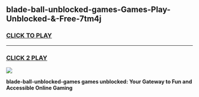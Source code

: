 
## blade-ball-unblocked-games-Games-Play-Unblocked-&-Free-7tm4j
<h3>
<a href="https://premium76.site?title=blade-ball-unblocked-games&ref=24A">CLICK TO PLAY</a></h3>
<hr>

<h3>
<a href="https://premium76.site?title=blade-ball-unblocked-games&ref=24A">CLICK 2 PLAY</a>
  
</h3>

<a href="https://premium76.site?title=blade-ball-unblocked-games&ref=24A"><img src="https://clearcache.store/games.png"></a>


**blade-ball-unblocked-games games unblocked: Your Gateway to Fun and Accessible Online Gaming**
